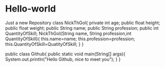 # Hello-world
Just a new Repository
class NickThGol{
  private int age;
  public float height;
  public float weight;
  public String name;
  public String profession;
  public int QuantityOfSkill;
  NickThGol(String name, String profession,int QuantityOfSkill){
    this.name=name;
    this.profession=profession;
    this.QuantityOfSkill=QuatityOfSkill;
  }
}

public class Github{
  public static void main(String[] args){
    System.out.println("Hello Github, nice to meet you");
  }
}
